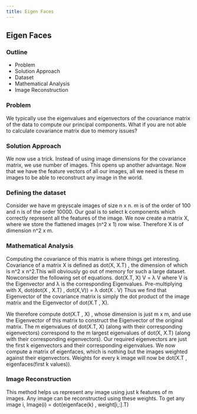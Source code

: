 ```yaml
---
title: Eigen Faces
---
```

## Eigen Faces
### Outline
* Problem
* Solution Approach
* Dataset
* Mathematical Analysis
* Image Reconstruction
### Problem
We typically use the eigenvalues and eigenvectors of the covariance matrix of the data to compute our principal components. What if you are not able to calculate covariance matrix due to memory issues?
### Solution Approach
We now use a trick. Instead of using image dimensions for the covariance matrix, we use number of images. This opens up another advantage. Now that we have the feature vectors of all our images, all we need is these m images to be able to reconstruct any image in the world.
### Defining the dataset
Consider we have m greyscale images of size n x n. m is of the order of 100 and n is of the order 10000. Our goal is to select k components which correctly represent all the features of the image.
We now create a matrix X, where we store the flattened images (n^2 x 1) row wise. Therefore X is of dimension n^2 x m.
### Mathematical Analysis
Computing the covariance of this matrix is where things get interesting. 
Covariance of a matrix X is defined as dot(X, X.T) , the dimension of which is n^2 x n^2.This will obviously go out of memory for such a large dataset.
Nowconsider the following set of equations.
dot(X.T, X) V = λ V where V is the Eigenvector and λ is the corresponding Eigenvalues.
Pre-multiplying with X,
dot(dot(X , X.T) , dot(X,V)) = λ dot(X . V)
Thus we find that Eigenvector of the covariance matrix is simply the dot product of the image matrix and the Eigenvector of dot(X.T , X).

We therefore compute dot(X.T , X) , whose dimension is just m x m, and use the Eigenvector of this matrix to construct the Eigenvector of
the original matrix.
The m eigenvalues of dot(X.T, X) (along with their corresponding eigenvectors) correspond to the m largest eigenvalues of dot(X, X.T) (along with their corresponding eigenvectors). Our required
eigenvectors are just the first k eigenvectors and their corresponding eigenvalues. We now compute a matrix of eigenfaces, which is nothing but the images weighted against their
eigenvectors. Weights for every k image will now be dot(X.T , eigenfaces(first k values)).
### Image Reconstruction
This method helps us represent any image using just k features of m images. Any image can be reconstructed using these weights.
To get any image i,
Image(i) = dot(eigenface(k) , weight[i,:].T)
